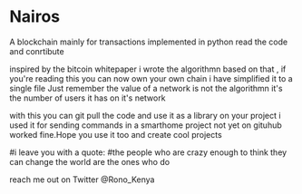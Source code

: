 # Nairos
A blockchain mainly for transactions implemented in python read the code and conrtibute

inspired by the bitcoin whitepaper i wrote the algorithmn based on that ,
if you're reading this you can now own your own chain i have simplified it to a single file 
Just remember the value of a network is not the algorithmn it's the number of users it has on it's network

with this you can git pull the code and use it as a library on your project i used it for sending commands in a smarthome project not yet on gituhub worked fine.Hope you use it too and create cool projects

#i leave you with a  quote:
#the people who are crazy enough to think they can change the world are the ones who do

reach me out on Twitter @Rono_Kenya
